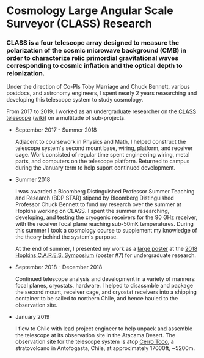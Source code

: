 # Cosmology Large Angular Scale Surveyor (CLASS) Research


### CLASS is a four telescope array designed to measure the polarization of the cosmic microwave background (CMB) in order to characterize relic primordial gravitational waves corresponding to cosmic inflation and the optical depth to reionization.

Under the direction of Co-PIs Toby Marriage and Chuck Bennett, various postdocs, and astronomy engineers, I spent nearly 2 years researching and developing this telescope system to study cosmology.

From 2017 to 2019, I worked as an undergraduate researcher on the [CLASS telescope](https://sites.krieger.jhu.edu/class/) 
([wiki](https://en.wikipedia.org/wiki/Cosmology_Large_Angular_Scale_Surveyor#:~:text=The%20Cosmology%20Large%20Angular%20Scale,the%20Parque%20Astron%C3%B3mico%20de%20Atacama.)) 
on a multitude of sub-projects.

- September 2017 - Summer 2018
  
  Adjacent to coursework in Physics and Math, I helped construct the telescope system's second mount base, wiring, platform, and receiver cage. Work consisted of regular time spent engineering wiring, metal parts, and computers on the telescope platform. Returned to campus during the January term to help suport continued development.

- Summer 2018 

  I was awarded a Bloomberg Distinguished Professor Summer Teaching and Research (BDP STAR) stipend by Bloomberg Distinguished Professor Chuck Bennett to fund my research over the 
summer at Hopkins working on CLASS. I spent the summer researching, developing, and testing the cryogenic receivers for the 90 GHz receiver, with the 
receiver focal plane reaching sub-50mK temperatures.
  During this summer I took a cosmology course to supplement my knowledge of the theory behind the system's purpose.

  At the end of summer, I presented my work as a [large poster](https://github.com/johngrahamreynolds/Physics/blob/main/Research/CLASSTelescope/90GHzReceiverPoster.pdf) at the 
  [2018 Hopkins C.A.R.E.S. Symposium](https://github.com/johngrahamreynolds/Physics/blob/main/Research/CLASSTelescope/2018%20Hopkins%20CARES%20Poster%20Schedule.pdf) (poster #7) for 
undergraduate research. 

- September 2018 - December 2018

  Continued telescope analysis and development in a variety of manners: focal planes, cryostats, hardware. I helped to disassmble and package the second mount, receiver cage, and cryostat receivers into a shipping container to be sailed to northern Chile, and hence hauled to the observation site.
  
- January 2019
  
  I flew to Chile with lead project engineer to help unpack and assemble the telescope at its observation site in the Atacama Desert. The observation site for the telescope system is atop [Cerro Toco](https://en.wikipedia.org/wiki/Cerro_Toco), a stratovolcano in Antofogasta, Chile, 
at approximately 17000ft, ~5200m.
